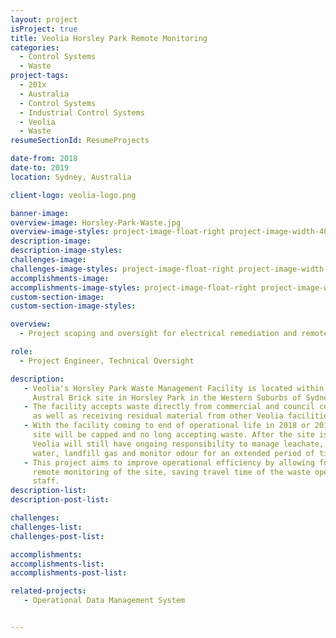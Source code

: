 ```yaml
---
layout: project
isProject: true
title: Veolia Horsley Park Remote Monitoring
categories:
  - Control Systems
  - Waste
project-tags:
  - 201x
  - Australia
  - Control Systems
  - Industrial Control Systems
  - Veolia
  - Waste
resumeSectionId: ResumeProjects

date-from: 2018
date-to: 2019
location: Sydney, Australia

client-logo: veolia-logo.png

banner-image:
overview-image: Horsley-Park-Waste.jpg
overview-image-styles: project-image-float-right project-image-width-40
description-image:
description-image-styles:
challenges-image:
challenges-image-styles: project-image-float-right project-image-width-40
accomplishments-image:
accomplishments-image-styles: project-image-float-right project-image-width-40
custom-section-image:
custom-section-image-styles:

overview:
  - Project scoping and oversight for electrical remediation and remote monitoring.

role:
  - Project Engineer, Technical Oversight

description:
   - Veolia's Horsley Park Waste Management Facility is located within the
     Austral Brick site in Horsley Park in the Western Suburbs of Sydney.
   - The facility accepts waste directly from commercial and council customers,
     as well as receiving residual material from other Veolia facilities.
   - With the facility coming to end of operational life in 2018 or 2019 the
     site will be capped and no long accepting waste. After the site is capped,
     Veolia will still have ongoing responsibility to manage leachate, storm
     water, landfill gas and monitor odour for an extended period of time.
   - This project aims to improve operational efficiency by allowing for
     remote monitoring of the site, saving travel time of the waste operational
     staff.
description-list:
description-post-list:

challenges:
challenges-list:    
challenges-post-list:    

accomplishments:
accomplishments-list:    
accomplishments-post-list:    

related-projects:
   - Operational Data Management System


---
```

